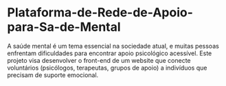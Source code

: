 # Plataforma-de-Rede-de-Apoio-para-Sa-de-Mental
A saúde mental é um tema essencial na sociedade atual, e muitas pessoas enfrentam dificuldades para encontrar apoio psicológico acessível. Este projeto visa desenvolver o front-end de um website que conecte voluntários (psicólogos, terapeutas, grupos de apoio) a indivíduos que precisam de suporte emocional.
